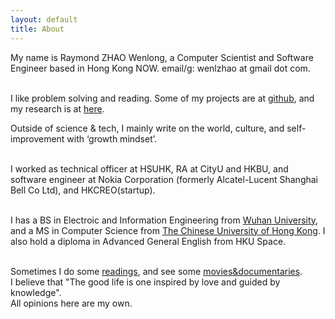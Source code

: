```yaml
---
layout: default
title: About
---
```

My name is Raymond ZHAO Wenlong, a Computer Scientist and Software Engineer based in Hong Kong NOW. 
email/g: wenlzhao at gmail dot com.  
<br>


I like problem solving and reading. Some of my projects are at [github](https://github.com/muyun), and my research is at [here](http://muyun.github.io/research/).  

Outside of science & tech, I mainly write on the world, culture, and self-improvement with ‘growth mindset’.  
<br> 

I worked as technical officer at HSUHK, RA at CityU and HKBU, and software engineer at Nokia Corporation (formerly Alcatel-Lucent Shanghai Bell Co Ltd), and HKCREO(startup).    
<br> 

I has a BS in Electroic and Information Engineering from [Wuhan University](https://www.sciencemag.org/collections/celebrating-125-years-academic-excellence-wuhan-university-1893-2018?fbclid=IwAR0RzFSkpxaI8wk61JDnE7p6SWr7SlKXLyoFHkrg4-iqKGiRyE2gZfaGl8s), and a MS in Computer Science from [The Chinese University of Hong Kong](http://www.cuhk.edu.hk/english/index.html). I also hold a diploma in Advanced General English from HKU Space.   
<br>  
 
Sometimes I do some [readings](https://www.goodreads.com/review/list/8677506?shelf=%23ALL%23), and see some [movies&documentaries](https://movie.douban.com/people/aiding2001/collect).        
I believe that "The good life is one inspired by love and guided by knowledge".   
All opinions here are my own.    
<br> 








